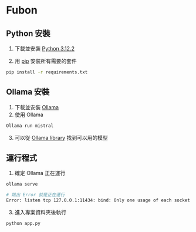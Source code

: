 # Fubon


## Python 安裝

1. 下載並安裝 [Python 3.12.2](https://www.python.org/downloads/release/python-3122/)

2. 用 [pip](https://pip.pypa.io/en/stable/) 安裝所有需要的套件 

```bash
pip install -r requirements.txt
```
## Ollama 安裝
1. 下載並安裝 [Ollama](https://ollama.com/download)
2. 使用 Ollama
```bash
Ollama run mistral
```
3. 可以從 [Ollama library](https://ollama.com/library) 找到可以用的模型


## 運行程式
1. 確定 Ollama 正在運行
```bash
ollama serve

# 跳出 Error 就是正在運行
Error: listen tcp 127.0.0.1:11434: bind: Only one usage of each socket address (protocol/network address/port) is normally permitted.
```
3. 進入專案資料夾後執行

```bash
python app.py
```
